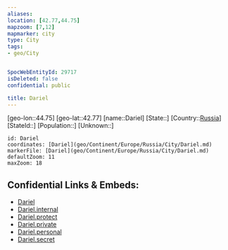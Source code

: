 ```yaml
---
aliases: 
location: [42.77,44.75]
mapzoom: [7,12] 
mapmarker: city 
type: City
tags:
- geo/City


SpocWebEntityId: 29717
isDeleted: false
confidential: public

title: Dariel
---
```

[geo-lon::44.75]
[geo-lat::42.77]
[name::Dariel]
[State::]
[Country::[Russia](geo/Continent/Europe/Russia.md)]
[StateId::]
[Population::]
[Unknown::]


```leaflet
id: Dariel
coordinates: [Dariel](geo/Continent/Europe/Russia/City/Dariel.md)
markerFile: [Dariel](geo/Continent/Europe/Russia/City/Dariel.md)
defaultZoom: 11 
maxZoom: 18
```


## Confidential Links & Embeds: 
- [Dariel](../../../../../../_public/geo/Continent/Europe/Russia/City/Dariel.md) 
- [Dariel.internal](../../../../../../_internal/geo/Continent/Europe/Russia/City/Dariel.internal.md) 
- [Dariel.protect](../../../../../../_protect/geo/Continent/Europe/Russia/City/Dariel.protect.md) 
- [Dariel.private](../../../../../../_private/geo/Continent/Europe/Russia/City/Dariel.private.md) 
- [Dariel.personal](../../../../../../_personal/geo/Continent/Europe/Russia/City/Dariel.personal.md) 
- [Dariel.secret](../../../../../../_secret/geo/Continent/Europe/Russia/City/Dariel.secret.md) 
